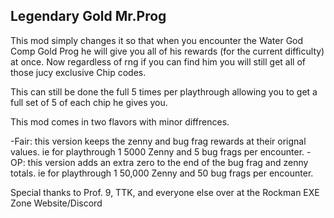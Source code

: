 Legendary Gold Mr.Prog
----------------------

This mod simply changes it so that when you encounter the Water God Comp Gold Prog he will give you all of his rewards (for the current difficulty) at once. Now regardless of rng if you can find him you will still get all of those jucy exclusive Chip codes.

This can still be done the full 5 times per playthrough allowing you to get a full set of 5 of each chip he gives you.


This mod comes in two flavors with minor diffrences.

-Fair: this version keeps the zenny and bug frag rewards at their orignal values. ie for playthrough 1 5000 Zenny and 5 bug frags per encounter.
-OP: this version adds an extra zero to the end of the bug frag and zenny totals. ie for playthrough 1 50,000 Zenny and 50 bug frags per encounter.


Special thanks to Prof. 9, TTK, and everyone else over at the Rockman EXE Zone  Website/Discord
